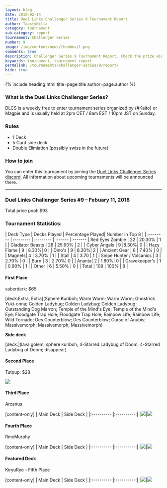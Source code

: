 ```yaml
---
layout: blog
date: 2018-02-14
title: Duel Links Challenger Series 9 Tournament Report
author: ToastyKilla
category: tournament
sub-category: report
tournament: Challenger Series
number: 9
image: /img/content/news/thumbnail.png
comments: true
description: Challenger Series 9 Tournament Report. Check the prize winners and their decks here.
keywords: tournament, tournament report
permalink: /tournaments/challenger-series/9/report/
hide: true
---
```


{% include heading.html title=page.title author=page.author %}

### What is the Duel Links Challenger Series?
DLCS is a weekly free to enter tournament series organized by {#Kaito} or Magpie and is usually held at 2pm CET / 8am EST / 10pm JST on Sunday.

### Rules
* 1 Deck
* 5 Card side deck
* Double Elimiation (possibly swiss in the future)

### How to join
You can enter this tournament by joining the [Duel Links Challenger Series discord](https://discord.gg/sQMMcDF). All information about upcoming tournaments will be announced there.

---

### Duel Links Challenger Series #9 – Febuary 11, 2018
Total price pool: $93

### Tournament Statistics:

| Deck Type | Decks Played | Percentage Played| Number in Top 8 |
| :-------- | :-------- | :-------- | :------ |:-------
| Red Eyes Zombie | 22 | 20.30% | 1 |
| Gladiator Beasts | 28 | 25.90% | 2 |
| Cyber Angels | 9 |8.30%| 0 |
| Hazy Flame | 9 | 8.30%| 0 |
| Dino's | 9 | 8.30%| 2 |
| Ancient Gear | 8 | 7.40% | 0 |
| Magnets| 4 | 3.70% | 1 |
| Stall | 4 | 3.70 | 1 |
| Snipe Hunter / Volcanics | 3 | 2.70% | 0 |
| Burn | 3 | 2.70%| 0 |
| Ananta| 2 | 1.80%| 0 |
| Gravekeeper's | 1 | 0.90% | 1 |
| Other | 6 | 5.50% | 0 |
| Total | 108 | 100% | 8 |

#### First Place
saberdark: $65

[deck:Extra, Extra](Sphere Kuriboh; Warm Worm; Warm Worm; Ghostrick Yuki-onna; Golden Ladybug; Golden Ladybug; Golden Ladybug; Outstanding Dog Marron; Temple of the Mind's Eye; Temple of the Mind's Eye; Floodgate Trap Hole; Floodgate Trap Hole; Rainbow Life; Rainbow Life; Wild Tornado; Des Counterblow; Des Counterblow; Curse of Anubis; Massivemorph; Massivemorph; Massivemorph)    

**Side deck**

[deck:](lava golem; sphere kuriboh; 4-Starred Ladybug of Doom; 4-Starred Ladybug of Doom; disappear)

#### Second Place
Tutpup: $28

<!--[deck:Restart](Gaia Plate The Earth Giant; Gaia Plate The Earth Giant; valk)-->

![](https://media.discordapp.net/attachments/404901680715399168/413221518428995595/ss_2018-02-08_at_10.40.17.png?width=400&height=192)

#### Third Place
Arcanus

[content-only]
| Main Deck | Side Deck |
|:----------:|:----------:|
|![](https://i.imgur.com/QRtQWdK.png)|![](https://i.imgur.com/ttqKZXM.png)

#### Fourth Place
RmcMurphy

[content-only]
| Main Deck | Side Deck |
|:----------:|:----------:|
|![](https://i.imgur.com/SiUA8qK.png)|![](https://i.imgur.com/qA2O9of.png)

#### Featured Deck
KiryuRyo - Fifth Place 

[content-only]
| Main Deck | Side Deck |
|:----------:|:----------:|
|![](https://i.imgur.com/znkN15H.png)|![](https://i.imgur.com/IqayEtg.png)